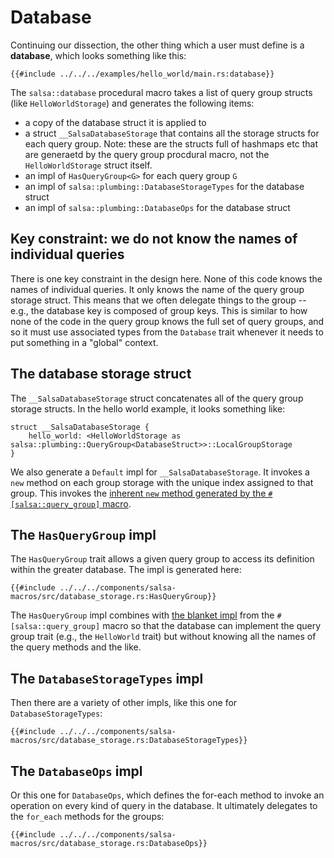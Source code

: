 # Database

Continuing our dissection, the other thing which a user must define is a
**database**, which looks something like this:

```rust,ignore
{{#include ../../../examples/hello_world/main.rs:database}}
```

The `salsa::database` procedural macro takes a list of query group
structs (like `HelloWorldStorage`) and generates the following items:

* a copy of the database struct it is applied to
* a struct `__SalsaDatabaseStorage` that contains all the storage structs for
  each query group. Note: these are the structs full of hashmaps etc that are
  generaetd by the query group procdural macro, not the `HelloWorldStorage`
  struct itself.
* an impl of `HasQueryGroup<G>` for each query group `G`
* an impl of `salsa::plumbing::DatabaseStorageTypes` for the database struct
* an impl of `salsa::plumbing::DatabaseOps` for the database struct

## Key constraint: we do not know the names of individual queries

There is one key constraint in the design here. None of this code knows the
names of individual queries. It only knows the name of the query group storage
struct. This means that we often delegate things to the group -- e.g., the
database key is composed of group keys. This is similar to how none of the code
in the query group knows the full set of query groups, and so it must use
associated types from the `Database` trait whenever it needs to put something in
a "global" context.

## The database storage struct

The `__SalsaDatabaseStorage` struct concatenates all of the query group storage
structs. In the hello world example, it looks something like:

```rust,ignore
struct __SalsaDatabaseStorage {
    hello_world: <HelloWorldStorage as salsa::plumbing::QueryGroup<DatabaseStruct>>::LocalGroupStorage
}
```

We also generate a `Default` impl for `__SalsaDatabaseStorage`. It invokes
a `new` method on each group storage with the unique index assigned to that group.
This invokes the [inherent `new` method generated by the `#[salsa::query_group]` macro][new].

[new]: query_groups.md#group-storage

## The `HasQueryGroup` impl

The `HasQueryGroup` trait allows a given query group to access its definition
within the greater database. The impl is generated here:

```rust,ignore
{{#include ../../../components/salsa-macros/src/database_storage.rs:HasQueryGroup}}
```

The `HasQueryGroup` impl combines with [the blanket impl] from the
`#[salsa::query_group]` macro so that the database can implement the query group
trait (e.g., the `HelloWorld` trait) but without knowing all the names of the
query methods and the like.

[the blanket impl]: query_groups.md#impl-of-the-hello-world-trait

## The `DatabaseStorageTypes` impl

Then there are a variety of other impls, like this one for `DatabaseStorageTypes`:

```rust,ignore
{{#include ../../../components/salsa-macros/src/database_storage.rs:DatabaseStorageTypes}}
```

## The `DatabaseOps` impl

Or this one for `DatabaseOps`, which defines the for-each method to
invoke an operation on every kind of query in the database. It ultimately
delegates to the `for_each` methods for the groups:

```rust,ignore
{{#include ../../../components/salsa-macros/src/database_storage.rs:DatabaseOps}}
```
